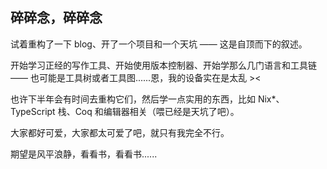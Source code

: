 ## 碎碎念，碎碎念

试着重构了一下 blog、开了一个项目和一个天坑 —— 这是自顶而下的叙述。

开始学习正经的写作工具、开始使用版本控制器、开始学那么几门语言和工具链 —— 也可能是工具树或者工具图......恩，我的设备实在是太乱 ><

也许下半年会有时间去重构它们，然后学一点实用的东西，比如 Nix*、TypeScript 栈、Coq 和编辑器相关（喂已经是天坑了吧）。

大家都好可爱，大家都太可爱了吧，就只有我完全不行。

期望是风平浪静，看看书，看看书......

